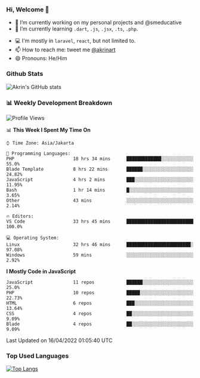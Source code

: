 ### Hi, Welcome 👋

<!--
**akrindev/akrindev** is a ✨ _special_ ✨ repository because its `README.md` (this file) appears on your GitHub profile.

Here are some ideas to get you started:
-->


- 🔭 I’m currently working on my personal projects and @smeducative
- 🌱 I’m currently learning `.dart`, `.js`, `.jsx`, `.ts`, `.php`.
<!-- - 👯 I’m looking to collaborate on -->
<!-- - 🤔 I’m looking for help with ... -->
- 💻 I'm mostly in `laravel`, `react`, but not limited to.
- 📫 How to reach me: tweet me [@akrinart](https://twitter.com/Akrinart)
- 😄 Pronouns: He/Him


### Github Stats
![Akrin's GitHub stats](https://github-readme-stats.vercel.app/api?username=akrindev&show_icons=true&theme=react&count_private=true)

### 📊 Weekly Development Breakdown

<!--START_SECTION:waka-->
![Profile Views](http://img.shields.io/badge/Profile%20Views-7-blue)

📊 **This Week I Spent My Time On** 

```text
⌚︎ Time Zone: Asia/Jakarta

💬 Programming Languages: 
PHP                      18 hrs 34 mins      █████████████░░░░░░░░░░░░   55.0% 
Blade Template           8 hrs 22 mins       ██████░░░░░░░░░░░░░░░░░░░   24.82% 
JavaScript               4 hrs 2 mins        ███░░░░░░░░░░░░░░░░░░░░░░   11.95% 
Bash                     1 hr 14 mins        █░░░░░░░░░░░░░░░░░░░░░░░░   3.65% 
Other                    43 mins             ░░░░░░░░░░░░░░░░░░░░░░░░░   2.14%

🔥 Editors: 
VS Code                  33 hrs 45 mins      █████████████████████████   100.0%

💻 Operating System: 
Linux                    32 hrs 46 mins      ████████████████████████░   97.08% 
Windows                  59 mins             ░░░░░░░░░░░░░░░░░░░░░░░░░   2.92%

```

**I Mostly Code in JavaScript** 

```text
JavaScript               11 repos            ██████░░░░░░░░░░░░░░░░░░░   25.0% 
PHP                      10 repos            █████░░░░░░░░░░░░░░░░░░░░   22.73% 
HTML                     6 repos             ███░░░░░░░░░░░░░░░░░░░░░░   13.64% 
CSS                      4 repos             ██░░░░░░░░░░░░░░░░░░░░░░░   9.09% 
Blade                    4 repos             ██░░░░░░░░░░░░░░░░░░░░░░░   9.09%

```



 Last Updated on 16/04/2022 01:05:40 UTC
<!--END_SECTION:waka-->

### Top Used Languages
[![Top Langs](https://github-readme-stats.vercel.app/api/top-langs/?username=akrindev&hide=blade,html&langs_count=4)](https://github.com/akrindev)

